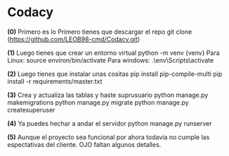 # Codacy
**(0)** 
Primero es lo Primero tienes que descargar el repo
git clone (https://github.com/LEOB98-cmd/Codacy.git)

**(1)**
Luego tienes que crear un entorno virtual
python -m venv {venv}
Para Linux: source environ/bin/activate
Para windows: .\env\Scripts\activate

**(2)**
Luego tienes que instalar unas cositas
pip install pip-compile-multi
pip install -r requirements/master.txt

**(3)**
Crea y actualiza las tablas y haste suprusuario
python manage.py makemigrations
python manage.py migrate
python manage.py createsuperuser

**(4)**
Ya puedes hechar a andar el servidor
python manage.py runserver

**(5)**
Aunque el proyecto sea funcional por ahora todavia no cumple las espectativas del cliente. OJO faltan algunos detalles.


